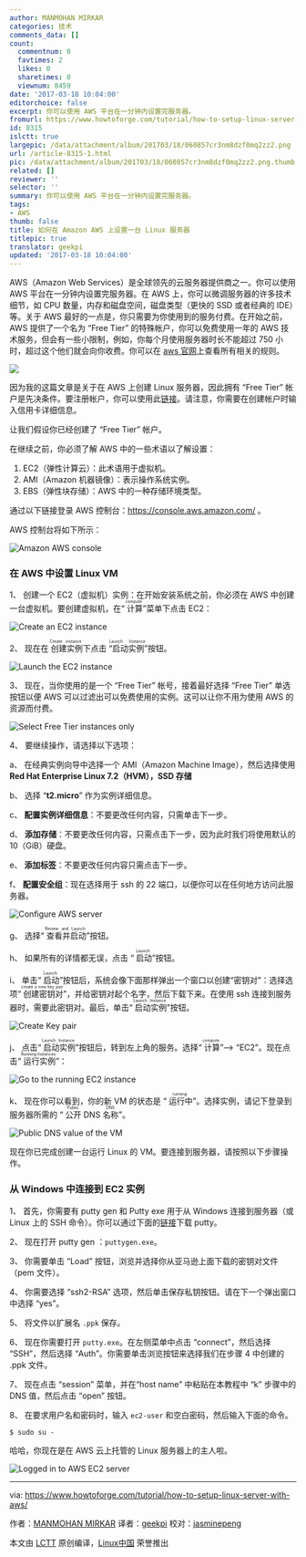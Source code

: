 ```yaml
---
author: MANMOHAN MIRKAR
categories: 技术
comments_data: []
count:
  commentnum: 0
  favtimes: 2
  likes: 0
  sharetimes: 0
  viewnum: 8459
date: '2017-03-18 10:04:00'
editorchoice: false
excerpt: 你可以使用 AWS 平台在一分钟内设置完服务器。
fromurl: https://www.howtoforge.com/tutorial/how-to-setup-linux-server-with-aws/
id: 8315
islctt: true
largepic: /data/attachment/album/201703/18/060857cr3nm8dzf0mq2zz2.png
url: /article-8315-1.html
pic: /data/attachment/album/201703/18/060857cr3nm8dzf0mq2zz2.png.thumb.jpg
related: []
reviewer: ''
selector: ''
summary: 你可以使用 AWS 平台在一分钟内设置完服务器。
tags:
- AWS
thumb: false
title: 如何在 Amazon AWS 上设置一台 Linux 服务器
titlepic: true
translator: geekpi
updated: '2017-03-18 10:04:00'
---
```


AWS（Amazon Web Services）是全球领先的云服务器提供商之一。你可以使用 AWS 平台在一分钟内设置完服务器。在 AWS 上，你可以微调服务器的许多技术细节，如 CPU 数量，内存和磁盘空间，磁盘类型（更快的 SSD 或者经典的 IDE）等。关于 AWS 最好的一点是，你只需要为你使用到的服务付费。在开始之前，AWS 提供了一个名为 “Free Tier” 的特殊帐户，你可以免费使用一年的 AWS 技术服务，但会有一些小限制，例如，你每个月使用服务器时长不能超过 750 小时，超过这个他们就会向你收费。你可以在 [aws 官网](http://aws.amazon.com/free/)上查看所有相关的规则。


![](/data/attachment/album/201703/18/060857cr3nm8dzf0mq2zz2.png)


因为我的这篇文章是关于在 AWS 上创建 Linux 服务器，因此拥有 “Free Tier” 帐户是先决条件。要注册帐户，你可以使用此[链接](http://aws.amazon.com/ec2/)。请注意，你需要在创建帐户时输入信用卡详细信息。


让我们假设你已经创建了 “Free Tier” 帐户。


在继续之前，你必须了解 AWS 中的一些术语以了解设置：


1. EC2（弹性计算云）：此术语用于虚拟机。
2. AMI（Amazon 机器镜像）：表示操作系统实例。
3. EBS（弹性块存储）：AWS 中的一种存储环境类型。


通过以下链接登录 AWS 控制台：<https://console.aws.amazon.com/> 。


AWS 控制台将如下所示：


![Amazon AWS console](/data/attachment/album/201703/18/060916wft6mhapp6azzo5l.jpg)


### 在 AWS 中设置 Linux VM


1、 创建一个 EC2（虚拟机）实例：在开始安装系统之前，你必须在 AWS 中创建一台虚拟机。要创建虚拟机，在“<ruby> 计算 <rt>  compute </rt></ruby>”菜单下点击 EC2：


![Create an EC2 instance](/data/attachment/album/201703/18/060918ooff40af8jjt4po4.png)


2、 现在在<ruby> 创建实例 <rt>  Create instance </rt></ruby>下点击<ruby> “启动实例” <rt>  Launch Instance </rt></ruby>按钮。


![Launch the EC2 instance](/data/attachment/album/201703/18/060920yw06zypp8myjpyzy.png)


3、 现在，当你使用的是一个 “Free Tier” 帐号，接着最好选择 “Free Tier” 单选按钮以便 AWS 可以过滤出可以免费使用的实例。这可以让你不用为使用 AWS 的资源而付费。


![Select Free Tier instances only](/data/attachment/album/201703/18/060923i4anondn8mrsn45r.png)


4、 要继续操作，请选择以下选项：


a、 在经典实例向导中选择一个 AMI（Amazon Machine Image），然后选择使用 **Red Hat Enterprise Linux 7.2（HVM），SSD 存储**


b、 选择 “**t2.micro**” 作为实例详细信息。


c、 **配置实例详细信息**：不要更改任何内容，只需单击下一步。


d、 **添加存储**：不要更改任何内容，只需点击下一步，因为此时我们将使用默认的 10（GiB）硬盘。


e、 **添加标签**：不要更改任何内容只需点击下一步。


f、 **配置安全组**：现在选择用于 ssh 的 22 端口，以便你可以在任何地方访问此服务器。


![Configure AWS server](/data/attachment/album/201703/18/060925mqq339efq2ck3q2f.png)


g、 选择“<ruby> 查看并启动 <rt>  Review and Launch </rt></ruby>”按钮。


h、 如果所有的详情都无误，点击 “<ruby> 启动 <rt>  Launch </rt></ruby>”按钮。


i、 单击“<ruby> 启动 <rt>  Launch </rt></ruby>”按钮后，系统会像下面那样弹出一个窗口以创建“密钥对”：选择选项“<ruby> 创建密钥对 <rt>  create a new key pair </rt></ruby>”，并给密钥对起个名字，然后下载下来。在使用 ssh 连接到服务器时，需要此密钥对。最后，单击“<ruby> 启动实例 <rt>  Launch Instance </rt></ruby>”按钮。


![Create Key pair](/data/attachment/album/201703/18/060927y4gmom44w9o2rwp8.png)


j、 点击“<ruby> 启动实例 <rt>  Launch Instance </rt></ruby>”按钮后，转到左上角的服务。选择“<ruby> 计算 <rt>  compute </rt></ruby>”--> “EC2”。现在点击“<ruby> 运行实例 <rt>  Running Instances </rt></ruby>”：


![Go to the running EC2 instance](/data/attachment/album/201703/18/060930ekpcjqyzcaj4vc3q.png)


k、 现在你可以看到，你的新 VM 的状态是 “<ruby> 运行中 <rt>  running </rt></ruby>”。选择实例，请记下登录到服务器所需的 “<ruby> 公开 DNS 名称 <rt>  Public DNS </rt></ruby>”。


![Public DNS value of the VM](/data/attachment/album/201703/18/060932fz63ap3e3zw4e9aw.png)


现在你已完成创建一台运行 Linux 的 VM。要连接到服务器，请按照以下步骤操作。


### 从 Windows 中连接到 EC2 实例


1、 首先，你需要有 putty gen 和 Putty exe 用于从 Windows 连接到服务器（或 Linux 上的 SSH 命令）。你可以通过下面的[链接](http://www.chiark.greenend.org.uk/%7Esgtatham/putty/latest.html)下载 putty。


2、 现在打开 putty gen ：`puttygen.exe`。


3、 你需要单击 “Load” 按钮，浏览并选择你从亚马逊上面下载的密钥对文件（pem 文件）。


4、 你需要选择 “ssh2-RSA” 选项，然后单击保存私钥按钮。请在下一个弹出窗口中选择 “yes”。


5、 将文件以扩展名 `.ppk` 保存。


6、 现在你需要打开 `putty.exe`。在左侧菜单中点击 “connect”，然后选择 “SSH”，然后选择 “Auth”。你需要单击浏览按钮来选择我们在步骤 4 中创建的 .ppk 文件。


7、 现在点击 “session” 菜单，并在“host name” 中粘贴在本教程中 “k” 步骤中的 DNS 值，然后点击 “open” 按钮。


8、 在要求用户名和密码时，输入 `ec2-user` 和空白密码，然后输入下面的命令。



```
$ sudo su - 

```

哈哈，你现在是在 AWS 云上托管的 Linux 服务器上的主人啦。


![Logged in to AWS EC2 server](/data/attachment/album/201703/18/060934ly9glagz3glcy7p2.jpg)




---


via: <https://www.howtoforge.com/tutorial/how-to-setup-linux-server-with-aws/>


作者：[MANMOHAN MIRKAR](https://www.howtoforge.com/tutorial/how-to-setup-linux-server-with-aws/) 译者：[geekpi](https://github.com/geekpi) 校对：[jasminepeng](https://github.com/jasminepeng)


本文由 [LCTT](https://github.com/LCTT/TranslateProject) 原创编译，[Linux中国](https://linux.cn/) 荣誉推出